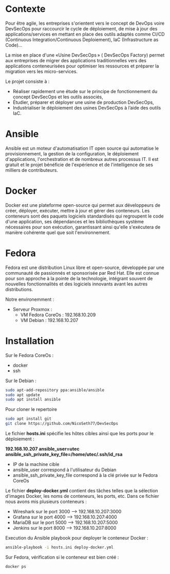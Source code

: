 # Contexte

Pour être agile, les entreprises s'orientent vers le concept de DevOps voire DevSecOps pour raccourcir le cycle de déploiement, de mise à jour des applications/services en mettant en place des outils adaptés comme CI/CD (Continuous Integration/Continuous Deploiement), IaC (Infrastructure as Code)...  

La mise en place d'une «Usine DevSecOps » ( DevSecOps Factory) permet aux entreprises de migrer des applications traditionnelles vers des applications conteneurisées pour optimiser les ressources et préparer la migration vers les micro-services. 

Le projet consiste à :

- Réaliser rapidement une étude sur le principe de fonctionnement du concept DevSecOps et les outils associés, 
- Étudier, préparer et déployer une usine de production DevSecOps, 
- Industrialiser le déploiement des usines DevSecOps à l’aide des outils IaC. 

# Ansible

Ansible est un moteur d'automatisation IT open source qui automatise le provisionnement, la gestion de la configuration, le déploiement d'applications, l'orchestration et de nombreux autres processus IT. Il est gratuit et le projet bénéficie de l'expérience et de l'intelligence de ses milliers de contributeurs. 

# Docker 

Docker est une plateforme open-source qui permet aux développeurs de créer, déployer, exécuter, mettre à jour et gérer des conteneurs. Les conteneurs sont des paquets logiciels standardisés qui regroupent le code d'une application, ses dépendances et les bibliothèques système nécessaires pour son exécution, garantissant ainsi qu'elle s'exécutera de manière cohérente quel que soit l'environnement.

# Fedora 

Fedora est une distribution Linux libre et open-source, développée par une communauté de passionnés et sponsorisée par Red Hat. Elle est connue pour son approche à la pointe de la technologie, intégrant souvent de nouvelles fonctionnalités et des logiciels innovants avant les autres distributions.

Notre environemment :

- Serveur Proxmox :
    - VM Fedora CoreOs : 192.168.10.209
    - VM Debian : 192.168.10.207

# Installation

Sur le Fedora CoreOs :

- docker
- ssh


Sur le Debian :

```bash
sudo apt-add-repository ppa:ansible/ansible
sudo apt update
sudo apt install ansible
```

Pour cloner le repertoire 

```bash
sudo apt install git
git clone https://github.com/NicoSeth77/DevSecOps
```

Le fichier __hosts.ini__ spécifie les hôtes cibles ainsi que les ports pour le déploiement :

__192.168.10.207 ansible_user=utec ansible_ssh_private_key_file=/home/utec/.ssh/id_rsa__

- IP de la machine cible
- ansible_user correspond à l'utilisateur du Debian
- ansible_ssh_private_key_file correspond à la clé privée sur le Fedora CoreOs

Le fichier __deploy-docker.yml__ contient des tâches telles que la sélection d'images Docker, les noms de conteneurs, les ports, etc.
Dans ce fichier nous avons mis plusieurs conteneurs :
- Wireshark sur le port 3000 --> 192.168.10.207:3000
- Grafana sur le port 4000 --> 192.168.10.207:4000 
- MariaDB sur le port 5000 --> 192.168.10.207:5000
- Jenkins sur le port 8000 --> 192.168.10.207:8000

Execution du Ansible playbook pour deployer le conteneur Docker :

```bash
ansible-playbook -i hosts.ini deploy-docker.yml
```

Sur Fedora, vérification si le conteneur est bien créé :

```bash
docker ps
```


